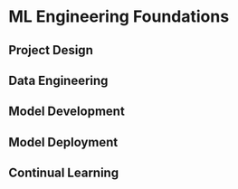 # ML Engineering Foundations

## Project Design

## Data Engineering

## Model Development

## Model Deployment

## Continual Learning
